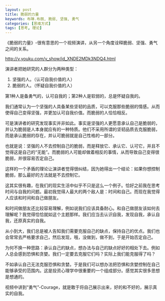 ```yaml
---
layout: post
title: 脆弱的力量
keywords: 布琳.布朗, 脆弱, 坚强, 勇气 
categories: [思维方式]
tags: [思考, 理论]
---
```

《脆弱的力量》-很有意思的一个视频演讲，从另一个角度诠释脆弱、坚强、勇气之间的关系。

http://v.youku.com/v_show/id_XNDE2MDk3NDQ4.html

演讲者把她研究的人群分为两种类型：

1. 坚强的人。（认可自我价值的人）
2. 脆弱的人。（怀疑自我价值的人）

第1种人是备勇气的，认可自我的；第2种人是软弱的，总是怀疑自我的。

我们通常认为一个坚强的人具备某些坚韧的品质，可以克服那些脆弱的情感。从而使得自己变得坚强，并更加认可自我价值。而脆弱的人恰恰相反。

可是演讲者的研究发现事实并非如此。事实是坚强的人更愿意承认自己是脆弱的，并认为脆弱是人本身就应有的一种特质。他们不采用所谓的坚韧品质去克服脆弱，而是承认脆弱的存在，并认可脆弱就是自己性格的一部分。

也就是说：坚强的人不去控制自己的脆弱，而是释放它、承认它、认可它，并且不觉得这是自己的“无能”。而脆弱的人可能却做着相反的事情，从而导致自己变得很脆弱，并很容易否定自己。

这样的一个矛盾的理论让演讲者觉得很纠结，因为她得出一个结论：如果你想控制脆弱，那么最好的方法就是不去控制它。
<!-- more -->
这其实很有趣，在我们的现实生活中似乎不只是这么一个例子。恰好之前我在思考时间与自我的问题。最初我觉得人最大的两个敌人是：时间和自己。而现在我觉得人应该和时间和自己做朋友。

和时间做朋友还比较容易理解，例如说我们应该具备耐心。和自己做朋友该如何去理解呢？我觉得恰恰就如这个主题那样。我们应当去认识自我，发现自我，承认自我，还原真实的自我。

从小到大，我们总是被人告知我们需要克服自己的缺点，保持自己的优点。我们也会常常去严格要求自己，然后发现，哦，没做到，做不到，于是开始否定自己。

为何不换一种思路：承认自己的缺点，想办法与自己的缺点好好的相处下去。例如人总会感到恐惧和贪婪。我们一定要去克服它们吗？实际上我们能克服得了吗？

不如承认自己无法克服恐惧和贪婪。于是我们可以想办法把恐惧和贪婪控制在自己能够承受的范围内。这是投资心理学中很重要的一个组成部分。感觉其实很多思想是想通的。

视频中讲到“勇气”-Courage，就是敢于将自己展示出来，好的和不好的，展示真实的自我。